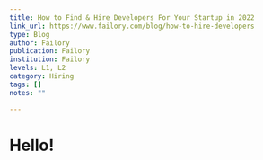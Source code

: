 ```yaml
---
title: How to Find & Hire Developers For Your Startup in 2022
link_url: https://www.failory.com/blog/how-to-hire-developers
type: Blog
author: Failory
publication: Failory
institution: Failory
levels: L1, L2
category: Hiring
tags: []
notes: ""

---
```


# Hello!
